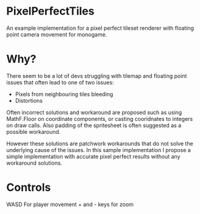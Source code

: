 # PixelPerfectTiles
An example implementation for a pixel perfect tileset renderer with floating point camera movement for monogame.

# Why?
There seem to be a lot of devs struggling with tilemap and floating point issues that often lead to one of two issues:

- Pixels from neighbouring tiles bleeding
- Distortions
  
Often incorrect solutions and workaround are proposed such as using MathF.Floor on coordinate components, or casting cooridnates to integers on draw calls.
Also padding of the spritesheet is often suggested as a possible workaround.

However these solutions are patchwork workarounds that do not solve the underlying cause of the issues.
In this sample implementation I propose a simple implementation with accurate pixel perfect results without any workaround solutions.

# Controls
WASD For player movement + and - keys for zoom
